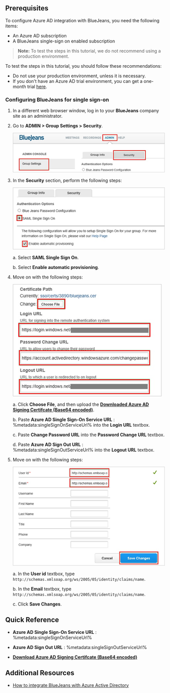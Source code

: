 ## Prerequisites

To configure Azure AD integration with BlueJeans, you need the following items:

- An Azure AD subscription
- A BlueJeans single-sign on enabled subscription

> **Note:**
> To test the steps in this tutorial, we do not recommend using a production environment.

To test the steps in this tutorial, you should follow these recommendations:

- Do not use your production environment, unless it is necessary.
- If you don't have an Azure AD trial environment, you can get a one-month trial [here](https://azure.microsoft.com/pricing/free-trial/).

### Configuring BlueJeans for single sign-on

1. In a different web browser window, log in to your **BlueJeans** company site as an administrator.

2. Go to **ADMIN \> Group Settings \> Security**.
   
   ![Admin](./media/ic785868.png "Admin")

3. In the **Security** section, perform the following steps:
   
   ![SAML Single Sign On](./media/ic785869.png "SAML Single Sign On")   
   
   a. Select **SAML Single Sign On**.
  
   b. Select **Enable automatic provisioning**.

4. Move on with the following steps:

	![Certificate Path](./media/ic785870.png "Certificate Path")
	
	a. Click **Choose File**, and then upload the **[Downloaded Azure AD Signing Certifcate (Base64 encoded)](%metadata:certificateDownloadBase64Url%)**.
   
    b. Paste **Azure AD Single Sign-On Service URL** : %metadata:singleSignOnServiceUrl% into the **Login URL** textbox.
   
    c. Paste **Change Password URL** into the **Password Change URL** textbox.
   
    d. Paste **Azure AD Sign Out URL** : %metadata:singleSignOutServiceUrl% into the **Logout URL** textbox.

5. Move on with the following steps:
	
	![Save Changes](./media/ic785874.png "Save Changes")
	
	a. In the **User id** textbox, type `http://schemas.xmlsoap.org/ws/2005/05/identity/claims/name`.
   
    b. In the **Email** textbox, type `http://schemas.xmlsoap.org/ws/2005/05/identity/claims/name`.
   
    c. Click **Save Changes**.

## Quick Reference

* **Azure AD Single Sign-On Service URL** : %metadata:singleSignOnServiceUrl%

* **Azure AD Sign Out URL** : %metadata:singleSignOutServiceUrl%

* **[Download Azure AD Signing Certifcate (Base64 encoded)](%metadata:certificateDownloadBase64Url%)**

## Additional Resources

* [How to integrate BlueJeans with Azure Active Directory](https://docs.microsoft.com/azure/active-directory/active-directory-saas-bluejeans-tutorial)
